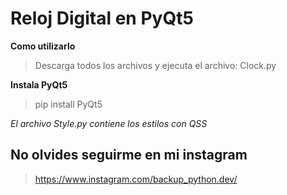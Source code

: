 # Reloj Digital en PyQt5

**Como utilizarlo**
> Descarga todos los archivos y ejecuta el archivo: Clock.py

**Instala PyQt5**
> pip install PyQt5


_El archivo Style.py contiene los estilos con QSS_


## No olvides seguirme en mi instagram

> https://www.instagram.com/backup_python.dev/









